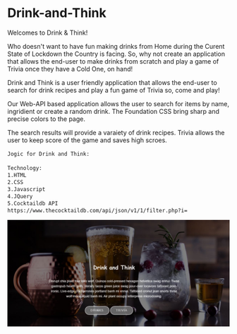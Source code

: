 # Drink-and-Think

Welcomes to Drink & Think!


Who doesn't want to have fun making drinks from Home during the Curent State of Lockdown the Country is facing. So, why not create an application that allows the end-user to make drinks from scratch and play a game of Trivia once they have a Cold One, on hand!

Drink and Think is a user friendly application that allows the end-user to search for drink recipes and play a fun game of Trivia so, come and play!

Our Web-API based application allows the user to search for items by name, ingridient or create a random drink. The Foundation CSS bring sharp and precise colors to the page. 

The search results will provide a varaiety of drink recipes. Trivia allows the user to keep score of the game and saves high scroes. 

```
Jogic for Drink and Think:

Technology:
1.HTML
2.CSS
3.Javascript
4.JQuery
5.Cocktaildb API https://www.thecocktaildb.com/api/json/v1/1/filter.php?i=
```

![index](assets\css\main.png)